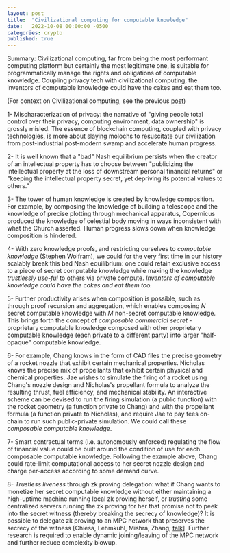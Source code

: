```yaml
---
layout: post
title:  "Civilizational computing for computable knowledge"
date:   2022-10-08 00:00:00 -0500
categories: crypto
published: true
---
```


Summary: Civilizational computing, far from being the most performant computing platform but certainly the most legitimate one, is suitable for programmatically manage the rights and obligations of computable knowledge. Coupling privacy tech with civilizational computing, the inventors of computable knowledge could have the cakes and eat them too.

(For context on Civilizational computing, see the previous [post](https://www.guiltygyoza.xyz/2022/09/civilizational-computing))

1- Mischaracterization of privacy: the narrative of "giving people total control over their privacy, computing environment, data ownership" is grossly misled. The essence of blockchain computing, coupled with privacy technologies, is more about slaying molochs to resuscitate our civilization from post-industrial post-modern swamp and accelerate human progress.

2- It is well known that a "bad" Nash equilibrium persists when the creator of an intellectual property has to choose between "publicizing the intellectual property at the loss of downstream personal financial returns" or "keeping the intellectual property secret, yet depriving its potential values to others."

3- The tower of human knowledge is created by knowledge composition. For example, by composing the knowledge of building a telescope and the knowledge of precise plotting through mechanical apparatus, Copernicus produced the knowledge of celestial body moving in ways inconsistent with what the Church asserted. Human progress slows down when knowledge composition is hindered.

4- With zero knowledge proofs, and restricting ourselves to *computable knowledge* (Stephen Wolfram), we could for the very first time in our history scalably break this bad Nash equilibrium: one could retain exclusive access to a piece of secret computable knowledge while making the knowledge *trustlessly use-ful* to others via private compute. *Inventors of computable knowledge could have the cakes and eat them too.*

5- Further productivity arises when composition is possible, such as through proof recursion and aggregation, which enables composing *N* secret computable knowledge with *M* non-secret computable knowledge. This brings forth the concept of *composable commercial secret* - proprietary computable knowledge composed with other proprietary computable knowledge (each private to a different party) into larger "half-opaque" computable knowledge.

6- For example, Chang knows in the form of CAD files the precise geometry of a rocket nozzle that exhibit certain mechanical properties. Nicholas knows the precise mix of propellants that exhibit certain physical and chemical properties. Jae wishes to simulate the firing of a rocket using Chang's nozzle design and Nicholas's propellant formula to analyze the resulting thrust, fuel efficiency, and mechanical stability. An interactive scheme can be devised to run the firing simulation (a public function) with the rocket geometry (a function private to Chang) and with the propellant formula (a function private to Nicholas), and require Jae to pay fees on-chain to run such public-private simulation. We could call these *composable computable knowledge*.

7- Smart contractual terms (i.e. autonomously enforced) regulating the flow of financial value could be built around the condition of use for each composable computable knowledge. Following the example above, Chang could rate-limit computational access to her secret nozzle design and charge per-access according to some demand curve.

8- *Trustless liveness* through zk proving delegation: what if Chang wants to monetize her secret computable knowledge without either maintaining a high-uptime machine running local zk proving herself, or *trusting* some centralized servers running the zk proving for her that promise not to peek into the secret witness (thereby breaking the secrecy of knowledge)? It is possible to delegate zk proving to an MPC network that preserves the secrecy of the witness [Chiesa, Lehmkuhl, Mishra, Zhang; [talk](https://www.youtube.com/watch?v=iT_s92f3wds&ab_channel=ZeroKnowledge)]. Further research is required to enable dynamic joining/leaving of the MPC network and further reduce complexity blowup.
